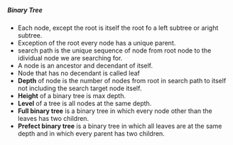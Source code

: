 ##### Binary Tree

- Each node, except the root is itself the root fo a left subtree or aright subtree.
- Exception of the root every node has a unique parent.
- search path is the unique sequence of node from root node to the idividual node we are searching for.
- A node is an ancestor and decendant of itself.
- Node that has no decendant is called leaf
- **Depth** of node is the number of nodes from root in search path to itself not including the search target node itself.
- **Height** of a binary tree is max depth.
- **Level** of a tree is all nodes at the same depth.
- **Full binary tree** is a binary tree in which every node other than the leaves has two children.
- **Prefect binary tree** is a binary tree in which all leaves are at the same depth and in which every parent has two children.
